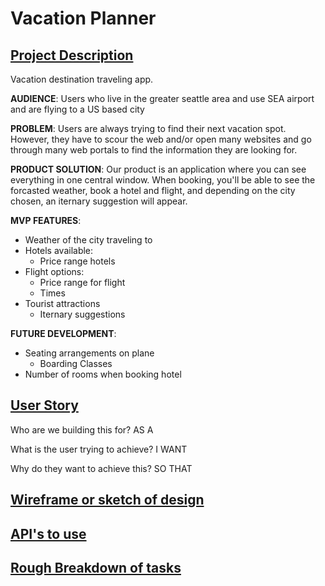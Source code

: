 # Vacation Planner

## <u>Project Description</u>
Vacation destination traveling app.

**AUDIENCE**:
Users who live in the greater seattle area and use SEA airport and are flying to a US based city

**PROBLEM**:
Users are always trying to find their next vacation spot. However, they have to scour the web and/or open many websites and go through many web portals to find the information they are looking for.

**PRODUCT SOLUTION**:
Our product is an application where you can see everything in one central window. When booking, you'll be able to see the forcasted weather, book a hotel and flight, and depending on the city chosen, an iternary suggestion will appear.

**MVP FEATURES**:
* Weather of the city traveling to
* Hotels available:
    * Price range hotels
* Flight options:
    * Price range for flight
    * Times
* Tourist attractions
    * Iternary suggestions

**FUTURE DEVELOPMENT**:
* Seating arrangements on plane
    * Boarding Classes
* Number of rooms when booking hotel


## <u>User Story</u>
Who are we building this for?
AS A

What is the user trying to achieve?
I WANT

Why do they want to achieve this?
SO THAT

## <u>Wireframe or sketch of design</u>

## <u>API's to use</u>

## <u>Rough Breakdown of tasks</u>

